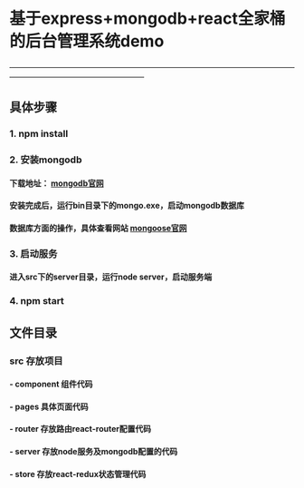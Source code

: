 # 基于express+mongodb+react全家桶的后台管理系统demo
—————————————————————————————————————————————————————
## 具体步骤

### 1. npm install

### 2. 安装mongodb

#### 下载地址： [mongodb官网](https://www.mongodb.com/)

#### 安装完成后，运行bin目录下的mongo.exe，启动mongodb数据库

#### 数据库方面的操作，具体查看网站 [mongoose官网]( https://mongoosejs.com//)

### 3. 启动服务

#### 进入src下的server目录，运行node server，启动服务端

### 4. npm start

## 文件目录

### src  存放项目

#### - component 组件代码
   
#### - pages 具体页面代码
  
#### - router 存放路由react-router配置代码
   
#### - server 存放node服务及mongodb配置的代码
   
#### - store  存放react-redux状态管理代码
